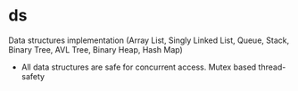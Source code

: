 # ds
Data structures implementation (Array List, Singly Linked List, Queue, Stack, Binary Tree, AVL Tree, Binary Heap, Hash Map)

* All data structures are safe for concurrent access. Mutex based thread-safety
